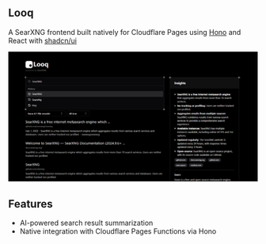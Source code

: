 ## Looq

A SearXNG frontend built natively for Cloudflare Pages using [Hono](https://github.com/honojs/hono) and React with [shadcn/ui](https://ui.shadcn.com/)

![preview](preview.png)

## Features

- AI-powered search result summarization
- Native integration with Cloudflare Pages Functions via Hono